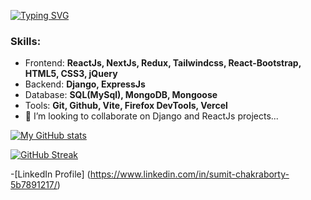 [![Typing SVG](https://readme-typing-svg.demolab.com?font=Fira+Code&pause=1000&width=435&lines=Web+Developer)](https://git.io/typing-svg)


### Skills:
- Frontend: **ReactJs, NextJs, Redux, Tailwindcss, React-Bootstrap, HTML5, CSS3, jQuery**
- Backend: **Django, ExpressJs**
- Database: **SQL(MySql), MongoDB, Mongoose**  
- Tools: **Git, Github, Vite, Firefox DevTools, Vercel**
- 💞️ I’m looking to collaborate on Django and ReactJs projects...



[![My GitHub stats](https://github-readme-stats.vercel.app/api?username=sumit1729)](https://github.com/sumit1729/github-readme-stats)

<!---
sumit1729/sumit1729 is a ✨ special ✨ repository because its `README.md` (this file) appears on your GitHub profile.
You can click the Preview link to take a look at your changes.
--->

[![GitHub Streak](https://streak-stats.demolab.com?user=sumit1729&theme=highcontrast)](https://git.io/streak-stats)

-[LinkedIn Profile] (https://www.linkedin.com/in/sumit-chakraborty-5b7891217/)

